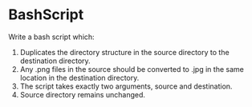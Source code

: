 # BashScript
Write a bash script which:
1. Duplicates the directory structure in the source directory to the destination directory.
2. Any .png files in the source should be converted to .jpg in the same location in the
destination directory.
3. The script takes exactly two arguments, source and destination.
4. Source directory remains unchanged.
